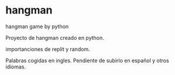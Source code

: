 # hangman
hangman game by python

Proyecto de hangman creado en python.

importanciones de replit y random. 


Palabras cogidas en ingles. Pendiente de subirlo en español y otros idiomas. 
